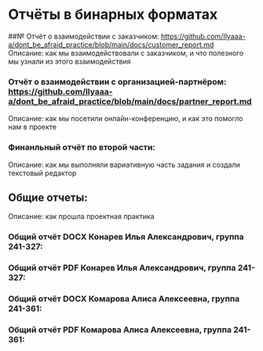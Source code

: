 # Отчёты в бинарных форматах

##№ Отчёт о взаимодействии с заказчиком: https://github.com/Ilyaaa-a/dont_be_afraid_practice/blob/main/docs/customer_report.md    
Описание: как мы взаимодействовали с заказчиком, и что полезного мы узнали из этого взаимодействия

### Отчёт о взаимодействии с организацией-партнёром: https://github.com/Ilyaaa-a/dont_be_afraid_practice/blob/main/docs/partner_report.md    
Описание: как мы посетили онлайн-конференцию, и как это помогло нам в проекте

### Финанльный отчёт по второй части:     
Описание: как мы выполняли вариативную часть задания и создали текстовый редактор

## Общие отчеты:       
Описание: как прошла проектная практика     

### Общий отчёт DOCX Конарев Илья Александрович, группа 241-327:    
### Общий отчёт PDF Конарев Илья Александрович, группа 241-327:    

### Общий отчёт DOCX Комарова Алиса Алексеевна, группа 241-361:    
### Общий отчёт PDF Комарова Алиса Алексеевна, группа 241-361: 
